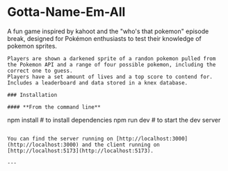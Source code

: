 # Gotta-Name-Em-All

A fun game inspired by kahoot and the "who's that pokemon" episode break, designed for Pokémon enthusiasts to test their knowledge of pokemon sprites.
```
Players are shown a darkened sprite of a randon pokemon pulled from the Pokemon API and a range of four possible pokemon, including the correct one to guess.
Players have a set amount of lives and a top score to contend for.
Includes a leaderboard and data stored in a knex database.

### Installation

#### **From the command line**

```
npm install # to install dependencies
npm run dev # to start the dev server
```

You can find the server running on [http://localhost:3000](http://localhost:3000) and the client running on [http://localhost:5173](http://localhost:5173).

---

